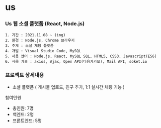 # us
### Us 웹 소셜 플랫폼 (React, Node.js)

```
1. 기간 : 2021.11.08 ~ (ing)
2. 환경 : Node.js, Chrome 브라우저
3. 주제 : 소셜 채팅 플랫폼
4. 개발 : Visual Studio Code, MySQL
5. 사용 언어 : Node.js, React, MySQL SQL, HTML5, CSS3, Javascript(ES6)
6. 사용 기술 : axios, Ajax, Open API(다음카카오), Mail API, soket.io
```

### 프로젝트 상세내용

* 소셜 플랫폼 ( 게시물 업로드, 친구 추가, 1:1 실시간 채팅 기능 )

참여인원
+ 총인원: 7명
+ 백엔드: 2명
+ 프론트엔드: 5명

